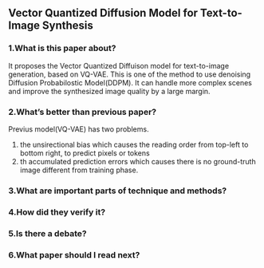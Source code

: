 ## Vector Quantized Diffusion Model for Text-to-Image Synthesis
### 1.What is this paper about?

It proposes the Vector Quantized Diffuison model for text-to-image generation, based on VQ-VAE.
This is one of the method to use denoising Diffusion Probabilostic Model(DDPM).
It can handle more complex scenes and improve the synthesized image quality by a large margin.

### 2.What’s better than previous paper?

Previus model(VQ-VAE) has two problems.
1. the unsirectional bias which causes the reading order from top-left to bottom right, to predict pixels or tokens
1. th accumulated prediction errors which causes there is no ground-truth image different from training phase.

### 3.What are important parts of technique and methods?



### 4.How did they verify it?



### 5.Is there a debate?



### 6.What paper should I read next?




